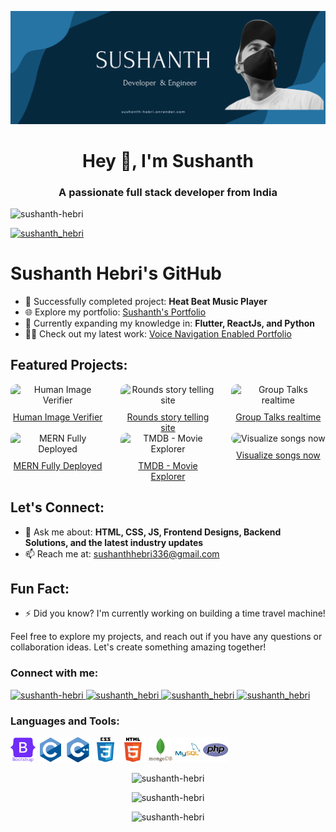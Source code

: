 ![MasterHead](sushanth-render.png)

<h1 align="center">Hey 👋, I'm Sushanth</h1>
<h3 align="center">A passionate full stack developer from India</h3>

<p align="left">
  <img src="https://komarev.com/ghpvc/?username=sushanth-hebri&label=Profile%20views&color=0e75b6&style=flat" alt="sushanth-hebri" />
</p>

<p align="left">
  <a href="https://twitter.com/sushanth_hebri" target="_blank">
    <img src="https://img.shields.io/twitter/follow/sushanth_hebri?logo=twitter&style=for-the-badge" alt="sushanth_hebri" />
  </a>
</p>

# Sushanth Hebri's GitHub

- 🔭 Successfully completed project: **Heat Beat Music Player**
- 🌐 Explore my portfolio: [Sushanth's Portfolio](https://sushanth-hebri.onrender.com/)
- 🌱 Currently expanding my knowledge in: **Flutter, ReactJs, and Python**
- 👨‍💻 Check out my latest work: [Voice Navigation Enabled Portfolio](https://sushanth-hebri.onrender.com/)

## Featured Projects:

<div align="center" style="display: flex; justify-content: space-between; flex-wrap: wrap;">
  <div style="flex-basis: 30%; text-align: center;">
    <img src="https://via.placeholder.com/100" alt="Human Image Verifier" style="border-radius: 10px; margin-bottom: 10px;">
    <br>
    <a href="https://hebris-human-validations.onrender.com/">Human Image Verifier</a>
  </div>

  <div style="flex-basis: 30%; text-align: center;">
    <img src="https://via.placeholder.com/100" alt="Rounds story telling site" style="border-radius: 10px; margin-bottom: 10px;">
    <br>
    <a href="https://rounds.onrender.com/">Rounds story telling site</a>
  </div>

  <div style="flex-basis: 30%; text-align: center;">
    <img src="https://via.placeholder.com/100" alt="Group Talks realtime" style="border-radius: 10px; margin-bottom: 10px;">
    <br>
    <a href="https://group-talkk.onrender.com/">Group Talks realtime</a>
  </div>

  <div style="flex-basis: 30%; text-align: center;">
    <img src="https://via.placeholder.com/100" alt="MERN Fully Deployed" style="border-radius: 10px; margin-bottom: 10px;">
    <br>
    <a href="https://sushanth-auth.onrender.com/sign-in/">MERN Fully Deployed</a>
  </div>

  <div style="flex-basis: 30%; text-align: center;">
    <img src="https://via.placeholder.com/100" alt="TMDB - Movie Explorer" style="border-radius: 10px; margin-bottom: 10px;">
    <br>
    <a href="https://sushanth-hebri.github.io/TMDB-API-INTEGRATION/">TMDB - Movie Explorer</a>
  </div>

  <div style="flex-basis: 30%; text-align: center;">
    <img src="https://via.placeholder.com/100" alt="Visualize songs now" style="border-radius: 10px; margin-bottom: 10px;">
    <br>
    <a href="https://sushanth-hebri.github.io/Visualize-songs/">Visualize songs now</a>
  </div>
</div>

## Let's Connect:

- 💬 Ask me about: **HTML, CSS, JS, Frontend Designs, Backend Solutions, and the latest industry updates**
- 📫 Reach me at: [sushanthhebri336@gmail.com](mailto:sushanthhebri336@gmail.com)

## Fun Fact:

- ⚡ Did you know? I'm currently working on building a time travel machine!

Feel free to explore my projects, and reach out if you have any questions or collaboration ideas. Let's create something amazing together!

<h3 align="left">Connect with me:</h3>
<p align="left">
  <a href="https://codepen.io/sushanth-hebri" target="_blank">
    <img src="https://raw.githubusercontent.com/rahuldkjain/github-profile-readme-generator/master/src/images/icons/Social/codepen.svg" alt="sushanth-hebri" height="30" width="40" />
  </a>
  <a href="https://twitter.com/sushanth_hebri" target="_blank">
    <img src="https://raw.githubusercontent.com/rahuldkjain/github-profile-readme-generator/master/src/images/icons/Social/twitter.svg" alt="sushanth_hebri" height="30" width="40" />
  </a>
  <a href="https://linkedin.com/in/sushanth_hebri" target="_blank">
    <img src="https://raw.githubusercontent.com/rahuldkjain/github-profile-readme-generator/master/src/images/icons/Social/linked-in-alt.svg" alt="sushanth_hebri" height="30" width="40" />
  </a>
  <a href="https://www.leetcode.com/sushanth_hebri" target="_blank">
    <img src="https://raw.githubusercontent.com/rahuldkjain/github-profile-readme-generator/master/src/images/icons/Social/leet-code.svg" alt="sushanth_hebri" height="30" width="40" />
  </a>
</p>

<h3 align="left">Languages and Tools:</h3>
<p align="left">
  <img src="https://raw.githubusercontent.com/devicons/devicon/master/icons/bootstrap/bootstrap-plain-wordmark.svg" alt="bootstrap" width="40" height="40"/>
  <img src="https://raw.githubusercontent.com/devicons/devicon/master/icons/c/c-original.svg" alt="c" width="40" height="40"/>
  <img src="https://raw.githubusercontent.com/devicons/devicon/master/icons/cplusplus/cplusplus-original.svg" alt="cplusplus" width="40" height="40"/>
  <img src="https://raw.githubusercontent.com/devicons/devicon/master/icons/css3/css3-original-wordmark.svg" alt="css3" width="40" height="40"/>
  <img src="https://raw.githubusercontent.com/devicons/devicon/master/icons/html5/html5-original-wordmark.svg" alt="html5" width="40" height="40"/>
  <img src="https://raw.githubusercontent.com/devicons/devicon/master/icons/mongodb/mongodb-original-wordmark.svg" alt="mongodb" width="40" height="40"/>
  <img src="https://raw.githubusercontent.com/devicons/devicon/master/icons/mysql/mysql-original-wordmark.svg" alt="mysql" width="40" height="40"/>
  <img src="https://raw.githubusercontent.com/devicons/devicon/master/icons/php/php-original.svg" alt="php" width="40" height="40"/>
</p>

<p align="center">
  <img src="https://github-readme-stats.vercel.app/api/top-langs?username=sushanth-hebri&show_icons=true&locale=en&layout=compact" alt="sushanth-hebri" />
</p>

<p align="center">
  <img src="https://github-readme-stats.vercel.app/api?username=sushanth-hebri&show_icons=true&locale=en" alt="sushanth-hebri" />
</p>

<p align="center">
  <img src="https://github-readme-streak-stats.herokuapp.com/?user=sushanth-hebri&" alt="sushanth-hebri" />
</p>
